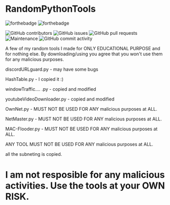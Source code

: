 # RandomPythonTools

![forthebadge](https://forthebadge.com/images/badges/made-with-python.svg)
![forthebadge](http://forthebadge.com/images/badges/built-with-love.svg)

![GitHub contributors](https://img.shields.io/github/contributors/TheGhostRoot/RandomPythonTools)
![GitHub issues](https://img.shields.io/github/issues/TheGhostRoot/RandomPythonTools)
![GitHub pull requests](https://img.shields.io/github/issues-pr/TheGhostRoot/RandomPythonTools)
![Maintenance](https://img.shields.io/maintenance/yes/2022)
![GitHub commit activity](https://img.shields.io/github/commit-activity/m/TheGhostRoot/RandomPythonTools)


A few of my random tools I made for ONLY EDUCATIONAL PURPOSE and for nothing else. By downloading/using you agree that you won't use them for any malicious purposes.

discordURLguard.py - may have some bugs


HashTable.py - I copied it :)


windowTraffic.... .py - copied and modified


youtubeVideoDownloader.py - copied and modified


OwnNet.py - MUST NOT BE USED FOR ANY malicious purposes at ALL.

NetMaster.py - MUST NOT BE USED FOR ANY malicious purposes at ALL.

MAC-Flooder.py - MUST NOT BE USED FOR ANY malicious purposes at ALL.

ANY TOOL MUST NOT BE USED FOR ANY malicious purposes at ALL.

all the subneting is copied.

# I am not resposible for any malicious activities. Use the tools at your OWN RISK. 

